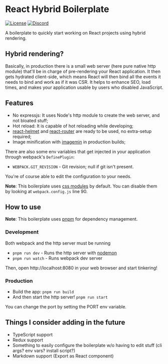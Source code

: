 # React Hybrid Boilerplate
[![License](https://img.shields.io/github/license/Bowser65/react-hybrid-boilerplate.svg?style=flat-square)](https://github.com/Bowser65/react-hybrid-boilerplate/blob/master/LICENSE)
[![Discord](https://img.shields.io/badge/chat-on%20Discord-7289DA.svg?style=flat-square)](https://discord.gg/DXKgqrP)

A boilerplate to quickly start working on React projects using hybrid rendering.

## Hybrid rendering?
Basically, in production there is a small web server (here pure native http module) that'll be in charge of
pre-rendering your React application. It then gets hydrated client-side, which means React will then bind all
the events it needs to bind and work as if it was CSR. It helps to enhance SEO, load times, and makes your
application usable by users who disabled JavaScript.

## Features
 - No expressjs: It uses Node's http module to create the web server, and not bloated stuff;
 - Hot reload: It is capable of hot reloading while developing;
 - [react-helmet](https://github.com/nfl/react-helmet) and [react-router](https://github.com/ReactTraining/react-router)
are ready to be used, no extra-setup required;
 - Image minification with [imagemin](https://github.com/imagemin/imagemin) in production builds;

There are also some env variables that get injected in your application through webpack's `DefinePlugin`:
 - `WEBPACK.GIT_REVISION` - Git revision; null if git isn't present.

You're of course able to edit the configuration to your needs.

**Note**: This boilerplate uses [css modules](https://github.com/css-modules/css-modules) by default. You can disable
them by looking at `webpack.config.js` line 90.

## How to use
**Note**: This boilerplate uses [pnpm](https://github.com/pnpm/pnpm) for dependency management.

### Development
Both webpack and the http server must be running
 - `pnpm run dev` - Runs the http server with [nodemon](https://github.com/remy/nodemon)
 - `pnpm run watch` - Runs webpack dev server

Then, open http://localhost:8080 in your web browser and start tinkering!

### Production
 - Build the app: `pnpm run build`
 - And then start the http server! `pnpm run start`

You can change the port by setting the PORT env variable.

## Things I consider adding in the future
 - TypeScript support
 - Redux support
 - Something to easily configure the boilerplate w/o having to edit stuff (cli args? env vars? install script?)
 - Markdown support (Export as React component)
